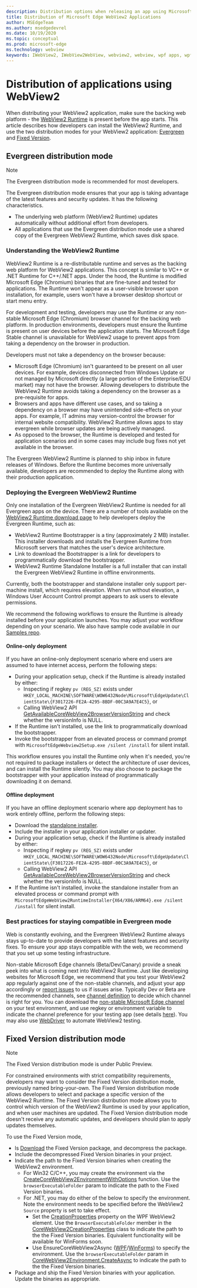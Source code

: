 ```yaml
---
description: Distribution options when releasing an app using Microsoft Edge WebView2
title: Distribution of Microsoft Edge WebView2 Applications
author: MSEdgeTeam
ms.author: msedgedevrel
ms.date: 10/19/2020
ms.topic: conceptual
ms.prod: microsoft-edge
ms.technology: webview
keywords: IWebView2, IWebView2WebView, webview2, webview, wpf apps, wpf, edge, ICoreWebView2, ICoreWebView2Host, browser control, edge html
---
```


# Distribution of applications using WebView2  

When distributing your WebView2 application, make sure the backing web platform - the [WebView2 Runtime](#understanding-the-webview2-runtime) is present before the app starts.  This article describes how developers can install the WebView2 Runtime, and use the two distribution modes for your WebView2 application:  [Evergreen](#evergreen-distribution-mode) and [Fixed Version](#fixed-version-distribution-mode).  

## Evergreen distribution mode  

> [!NOTE]
> The Evergreen distribution mode is recommended for most developers.  

The Evergreen distribution mode ensures that your app is taking advantage of the latest features and security updates.  It has the following characteristics.  

*   The underlying web platform \(WebView2 Runtime\) updates automatically without additional effort from developers.  
*   All applications that use the Evergreen distribution mode use a shared copy of the Evergreen WebView2 Runtime, which saves disk space.  

### Understanding the WebView2 Runtime  

WebView2 Runtime is a re-distributable runtime and serves as the backing web platform for WebView2 applications.  This concept is similar to VC++ or .NET Runtime for C++/.NET apps.  Under the hood, the Runtime is modified Microsoft Edge \(Chromium\) binaries that are fine-tuned and tested for applications.  The Runtime won't appear as a user-visible browser upon installation, for example, users won't have a browser desktop shortcut or start menu entry.  

For development and testing, developers may use the Runtime or any non-stable Microsoft Edge \(Chromium\) browser channel for the backing web platform.  In production environments, developers must ensure the Runtime is present on user devices before the application starts.  The Microsoft Edge Stable channel is unavailable for WebView2 usage to prevent apps from taking a dependency on the browser in production.  

Developers must not take a dependency on the browser because:  

*   Microsoft Edge \(Chromium\) isn't guaranteed to be present on all user devices.  For example, devices disconnected from Windows Update or not managed by Microsoft directly \(a large portion of the Enterprise/EDU market\) may not have the browser.  Allowing developers to distribute the WebView2 Runtime avoids taking a dependency on the browser as a pre-requisite for apps.
*   Browsers and apps have different use cases, and so taking a dependency on a browser may have unintended side-effects on your apps.  For example, IT admins may version-control the browser for internal website compatibility.  WebView2 Runtime allows apps to stay evergreen while browser updates are being actively managed.  
*   As opposed to the browser, the Runtime is developed and tested for application scenarios and in some cases may include bug fixes not yet available in the browser.  

The Evergreen WebView2 Runtime is planned to ship inbox in future releases of Windows.  Before the Runtime becomes more universally available, developers are recommended to deploy the Runtime along with their production application.  

### Deploying the Evergreen WebView2 Runtime  

Only one installation of the Evergreen WebView2 Runtime is needed for all Evergreen apps on the device.  There are a number of tools available on the [WebView2 Runtime download page][Webview2Installer] to help developers deploy the Evergreen Runtime, such as:  

*   WebView2 Runtime Bootstrapper is a tiny \(approximately 2 MB\) installer.  This installer downloads and installs the Evergreen Runtime from Microsoft servers that matches the user's device architecture.  
*   Link to download the Bootstrapper is a link for developers to programmatically download the bootstrapper.
*   WebView2 Runtime Standalone Installer is a full installer that can install the Evergreen WebView2 Runtime in offline environments.  

Currently, both the bootstrapper and standalone installer only support per-machine install, which requires elevation.  When run without elevation, a Windows User Account Control prompt appears to ask users to elevate permissions.  

We recommend the following workflows to ensure the Runtime is already installed before your application launches.  You may adjust your workflow depending on your scenario.  We also have sample code available in our [Samples repo][InstallerSample].  

#### Online-only deployment  

If you have an online-only deployment scenario where end users are assumed to have internet access, perform the following steps:  

*   During your application setup, check if the Runtime is already installed by either:  
    *   Inspecting if regkey `pv (REG_SZ)` exists under `HKEY_LOCAL_MACHINE\SOFTWARE\WOW6432Node\Microsoft\EdgeUpdate\ClientState\{F3017226-FE2A-4295-8BDF-00C3A9A7E4C5}`, or  
    *   Calling WebView2 API [GetAvailableCoreWebView2BrowserVersionString](../reference/win32/0-9-622/webview2-idl.md#getavailablecorewebview2browserversionstring) and check whether the versionInfo is NULL.  
*   If the Runtime isn't installed, use the link to programmatically download the bootstrapper.  
*   Invoke the bootstrapper from an elevated process or command prompt with `MicrosoftEdgeWebview2Setup.exe /silent /install` for silent install.  

This workflow ensures you install the Runtime only when it's needed, you're not required to package installers or detect the architecture of user devices, and can install the Runtime silently.  You may also choose to package the bootstrapper with your application instead of programmatically downloading it on demand.  

#### Offline deployment  

If you have an offline deployment scenario where app deployment has to work entirely offline, perform the following steps:  

*   Download the [standalone installer][Webview2Installer].  
*   Include the installer in your application installer or updater.  
*   During your application setup, check if the Runtime is already installed by either:  
    *   Inspecting if regkey `pv (REG_SZ)` exists under `HKEY_LOCAL_MACHINE\SOFTWARE\WOW6432Node\Microsoft\EdgeUpdate\ClientState\{F3017226-FE2A-4295-8BDF-00C3A9A7E4C5}`, or  
    *   Calling WebView2 API [GetAvailableCoreWebView2BrowserVersionString](../reference/win32/0-9-622/webview2-idl.md#getavailablecorewebview2browserversionstring) and check whether the versionInfo is NULL.  
*   If the Runtime isn't installed, invoke the standalone installer from an elevated process or command prompt with `MicrosoftEdgeWebView2RuntimeInstaller{X64/X86/ARM64}.exe /silent /install` for silent install.  

### Best practices for staying compatible in Evergreen mode

Web is constantly evolving, and the Evergreen WebView2 Runtime always stays up-to-date to provide developers with the latest features and security fixes. To ensure your app stays compatible with the web, we recommend that you set up some testing infrastructure.

Non-stable Microsoft Edge channels (Beta/Dev/Canary) provide a sneak peek into what is coming next into WebView2 Runtime. Just like developing websites for Microsoft Edge, we recommend that you test your WebView2 app regularly against one of the non-stable channels, and adjust your app accordingly or [report issues](https://github.com/MicrosoftEdge/WebViewFeedback) to us if issues arise. Typically Dev or Beta are the recommended channels, see [channel definition][EdgeChannels] to decide which channel is right for you. You can download the [non-stable Microsoft Edge channel][DownloadNonstableEdge] on your test environment, and use regkey or environment variable to indicate the channel preference for your testing app (see details [here][SetWebView2Channel]). You may also use [WebDriver](../howto/webdriver) to automate WebView2 testing.

## Fixed Version distribution mode  

> [!NOTE]
> The Fixed Version distribution mode is under Public Preview.  

For constrained environments with strict compatibility requirements, developers may want to consider the Fixed Version distribution mode, previously named bring-your-own.  The Fixed Version distribution mode allows developers to select and package a specific version of the WebView2 Runtime.  The Fixed Version distribution mode allows you to control which version of the WebView2 Runtime is used by your application, and when user machines are updated.  The Fixed Version distribution mode doesn't receive any automatic updates, and developers should plan to apply updates themselves.  

To use the Fixed Version mode,
*  ls [Download][Webview2Installer] the Fixed Version package, and decompress the package.
*   Include the decompressed Fixed Version binaries in your project.
*   Indicate the path to the Fixed Version binaries when creating the WebView2 environment.
    *   For Win32 C/C++, you may create the environment via the [CreateCoreWebView2EnvironmentWithOptions](../reference/win32/0-9-622/webview2-idl#createcorewebview2environmentwithoptions) function. Use the `browserExecutableFolder` param to indicate the path to the Fixed Version binaries.
    *   For .NET, you may do either of the below to specify the environment. Note the environment needs to be specified before the WebView2 `Source` property is set to take effect.
        *   Set the [CreationProperties](../reference/wpf/0-9-515/microsoft-web-webview2-wpf-webview2#creationproperties) property on the WPF WebView2 element. Use the `BrowserExecutableFolder` member in the [CoreWebView2CreationProperties](../reference/wpf/0-9-515/microsoft-web-webview2-wpf-corewebview2creationproperties#corewebview2creationproperties) class to indicate the path to the the Fixed Version binaries. Equivalent functionality will be available for WinForms soon. 
        *   Use EnsureCoreWebView2Async ([WPF](../reference/wpf/0-9-515/microsoft-web-webview2-wpf-webview2#ensurecorewebview2async)/[WinForms](../reference/winforms/0-9-515/microsoft-web-webview2-winforms-webview2#ensurecorewebview2async)) to specify the environment. Use the `browserExecutableFolder` param in [CoreWebView2Environment.CreateAsync](../reference/dotnet/0-9-538/microsoft-web-webview2-core-corewebview2environment#createasync) to indicate the path to the the Fixed Version binaries.
*   Package and ship the Fixed Version binaries with your application. Update the binaries as appropriate.

<!-- links -->  

[ConceptsVersioning]: ./versioning.md "Understanding browser versions and WebView2 | Microsoft Docs"  
[ReferenceWin3209622WebviewIdl]: ../reference/win32/0-9-622/webview2-idl.md  "Globals | Microsoft Docs"  
[Webview2Installer]: https://developer.microsoft.com/microsoft-edge/webview2 "WebView2 Installer"  
[InstallerSample]: https://aka.ms/wv2installersample "WebView2 Installer Sample"  
[DownloadNonstableEdge]: https://www.microsoftedgeinsider.com/download "Download non-stable Edge"
[EdgeChannels]: https://docs.microsoft.com/deployedge/microsoft-edge-channels "Edge channels"
[SetWebView2Channel]: ../reference/win32/0-9-622/webview2-idl#createcorewebview2environmentwithoptions "Set WebViwe2 Channel"
